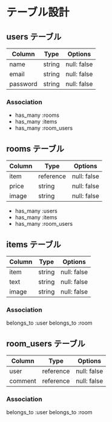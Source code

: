 # テーブル設計

## users テーブル

| Column   | Type   | Options     |
| -------- | ------ | ----------- |
| name     | string | null: false |
| email    | string | null: false |
| password | string | null: false |

### Association

- has_many :rooms
- has_many :items
- has_many :room_users

## rooms テーブル
| Column   | Type      | Options     |
| -------- | --------- | ----------- |
| item     | reference | null: false |
| price    | string    | null: false |
| image    | string    | null: false |

- has_many :users
- has_many :items
- has_many :room_users

## items テーブル

| Column   | Type   | Options     |
| -------- | ------ | ----------- |
| item     | string | null: false |
| text     | string | null: false |
| image    | string | null: false |

### Association

belongs_to :user
belongs_to :room

## room_users テーブル
| Column   | Type      | Options     |
| -------- | --------- | ----------- |
| user     | reference | null: false |
| comment  | reference | null: false |

### Association

belongs_to :user
belongs_to :room